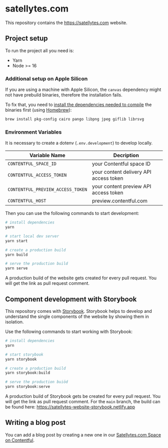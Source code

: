 # satellytes.com

This repository contains the https://satellytes.com website.

## Project setup

To run the project all you need is:

- Yarn
- Node >= 16

### Additional setup on Apple Silicon

If you are using a machine with Apple Silicon, the `canvas` dependency might not have prebuild binaries, therefore the installation fails.

To fix that, you need to [install the dependencies needed to compile](https://github.com/Automattic/node-canvas#compiling) the binaries first (using [Homebrew](https://brew.sh)):

```bash
brew install pkg-config cairo pango libpng jpeg giflib librsvg
```

### Environment Variables

It is necessary to create a dotenv (`.env.development`) to develop locally.

| Variable Name                     | Decription                              |
|-----------------------------------|-----------------------------------------|
| `CONTENTFUL_SPACE_ID`             | your Contentful space ID                |
| `CONTENTFUL_ACCESS_TOKEN`         | your  content delivery API access token |
| `CONTENTFUL_PREVIEW_ACCESS_TOKEN` | your  content preview API access token  |
| `CONTENTFUL_HOST`                 | preview.contentful.com                  |

Then you can use the following commands to start development:

```sh
# install dependencies
yarn

# start local dev server
yarn start

# create a production build
yarn build

# serve the production build
yarn serve
```

A production build of the website gets created for every pull request. You will get the link as pull request comment.

## Component development with Storybook

This repository comes with [Storybook](https://storybook.js.org/). Storybook helps to develop and understand the single components of the website by showing them in isolation.

Use the following commands to start working with Storybook:

```sh
# install dependencies
yarn

# start storybook
yarn storybook

# create a production build
yarn storybook:build

# serve the production buiöd
yarn storybook:serve
```

A production build of Storybook gets be created for every pull request. You will get the link as pull request comment. 
For the `main` branch, the build can be found here: https://satellytes-website-storybook.netlify.app

## Writing a blog post

You can add a blog post by creating a new one in our [Satellytes.com Space on Contentful](https://app.contentful.com/).